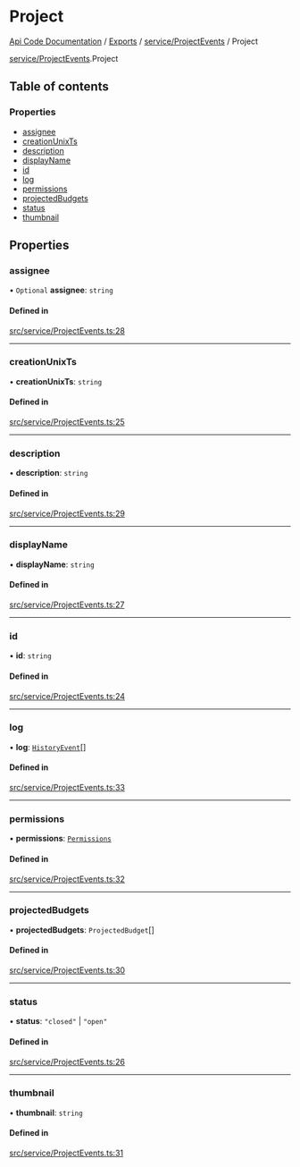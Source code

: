 # Project
[Api Code Documentation](../README.md) / [Exports](../modules.md) / [service/ProjectEvents](../modules/service_ProjectEvents.md) / Project

[service/ProjectEvents](../modules/service_ProjectEvents.md).Project

## Table of contents

### Properties

- [assignee](service_ProjectEvents.Project.md#assignee)
- [creationUnixTs](service_ProjectEvents.Project.md#creationunixts)
- [description](service_ProjectEvents.Project.md#description)
- [displayName](service_ProjectEvents.Project.md#displayname)
- [id](service_ProjectEvents.Project.md#id)
- [log](service_ProjectEvents.Project.md#log)
- [permissions](service_ProjectEvents.Project.md#permissions)
- [projectedBudgets](service_ProjectEvents.Project.md#projectedbudgets)
- [status](service_ProjectEvents.Project.md#status)
- [thumbnail](service_ProjectEvents.Project.md#thumbnail)

## Properties

### assignee

• `Optional` **assignee**: `string`

#### Defined in

[src/service/ProjectEvents.ts:28](https://github.com/openkfw/TruBudget/blob/c993c60c/api/src/service/ProjectEvents.ts#L28)

___

### creationUnixTs

• **creationUnixTs**: `string`

#### Defined in

[src/service/ProjectEvents.ts:25](https://github.com/openkfw/TruBudget/blob/c993c60c/api/src/service/ProjectEvents.ts#L25)

___

### description

• **description**: `string`

#### Defined in

[src/service/ProjectEvents.ts:29](https://github.com/openkfw/TruBudget/blob/c993c60c/api/src/service/ProjectEvents.ts#L29)

___

### displayName

• **displayName**: `string`

#### Defined in

[src/service/ProjectEvents.ts:27](https://github.com/openkfw/TruBudget/blob/c993c60c/api/src/service/ProjectEvents.ts#L27)

___

### id

• **id**: `string`

#### Defined in

[src/service/ProjectEvents.ts:24](https://github.com/openkfw/TruBudget/blob/c993c60c/api/src/service/ProjectEvents.ts#L24)

___

### log

• **log**: [`HistoryEvent`](service_ProjectEvents.HistoryEvent.md)[]

#### Defined in

[src/service/ProjectEvents.ts:33](https://github.com/openkfw/TruBudget/blob/c993c60c/api/src/service/ProjectEvents.ts#L33)

___

### permissions

• **permissions**: [`Permissions`](../modules/authz_types.md#permissions)

#### Defined in

[src/service/ProjectEvents.ts:32](https://github.com/openkfw/TruBudget/blob/c993c60c/api/src/service/ProjectEvents.ts#L32)

___

### projectedBudgets

• **projectedBudgets**: `ProjectedBudget`[]

#### Defined in

[src/service/ProjectEvents.ts:30](https://github.com/openkfw/TruBudget/blob/c993c60c/api/src/service/ProjectEvents.ts#L30)

___

### status

• **status**: ``"closed"`` \| ``"open"``

#### Defined in

[src/service/ProjectEvents.ts:26](https://github.com/openkfw/TruBudget/blob/c993c60c/api/src/service/ProjectEvents.ts#L26)

___

### thumbnail

• **thumbnail**: `string`

#### Defined in

[src/service/ProjectEvents.ts:31](https://github.com/openkfw/TruBudget/blob/c993c60c/api/src/service/ProjectEvents.ts#L31)
